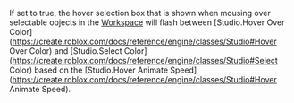 If set to true, the hover selection box that is shown when mousing over
selectable objects in the [Workspace](https://create.roblox.com/docs/reference/engine/classes/Workspace) will flash between
[Studio.Hover Over Color](https://create.roblox.com/docs/reference/engine/classes/Studio#Hover Over Color) and [Studio.Select Color](https://create.roblox.com/docs/reference/engine/classes/Studio#Select Color) based on the
[Studio.Hover Animate Speed](https://create.roblox.com/docs/reference/engine/classes/Studio#Hover Animate Speed).